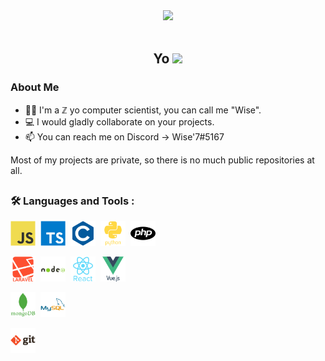<div id="header" align="center">
  <img src="https://media4.giphy.com/media/YRMb6dd7zprS00JdGZ/giphy.gif?cid=ecf05e47yzq9nzh8gb6lp6ut12n394gqldqc9kbb94med4m9&rid=giphy.gif&ct=s" width="200"/>
</div>

<div id="badges" align="center">
   <img src="https://komarev.com/ghpvc/?username=wisexld&style=flat-square&color=blue" alt=""/>
</div>

<h2 align="center">
  Yo
  <img src="https://media.giphy.com/media/hvRJCLFzcasrR4ia7z/giphy.gif" width="30px"/>
</h1>


### About Me

- :man_technologist: I'm a ℤ yo computer scientist, you can call me "Wise".
- :computer:  I would gladly collaborate on your projects.
- 📫 You can reach me on Discord -> Wise'7#5167

Most of my projects are private, so there is no much public repositories at all.

##

### 🛠️ Languages and Tools :

<div>
  <img src="https://github.com/devicons/devicon/blob/master/icons/javascript/javascript-original.svg" title="JavaScript" alt="JavaScript" width="40" height="40"/>&nbsp;
   <img src="https://github.com/devicons/devicon/blob/master/icons/typescript/typescript-plain.svg" title="Typescript" alt "Typescript" width="40" height = "40">&nbsp;
  <img src="https://github.com/devicons/devicon/blob/master/icons/c/c-plain.svg"  title="C" alt="C" width="40" height="40"/>&nbsp;
  <img src="https://github.com/devicons/devicon/blob/master/icons/python/python-plain-wordmark.svg"  title="Python" alt="Python" width="40" height="40"/>&nbsp;
  <img src="https://github.com/devicons/devicon/blob/master/icons/php/php-plain.svg"  title="PHP" alt="PHP" width="40" height="40"/>&nbsp;
  
  <img src="https://github.com/devicons/devicon/blob/master/icons/laravel/laravel-plain-wordmark.svg" title="Laravel" alt="Laravel" width="40" height="40"/>&nbsp;
  <img src="https://github.com/devicons/devicon/blob/master/icons/nodejs/nodejs-original-wordmark.svg" title="Node" alt="Node" width="40" height="40"/>&nbsp;
  <img src="https://github.com/devicons/devicon/blob/master/icons/react/react-original-wordmark.svg" title="React" alt="React" width="40" height="40"/>&nbsp;
  <img src="https://github.com/devicons/devicon/blob/master/icons/vuejs/vuejs-original-wordmark.svg" title="Vue" alt="Vue" width="40" height="40"/>&nbsp;
  
   <img src="https://github.com/devicons/devicon/blob/master/icons/mongodb/mongodb-plain-wordmark.svg" title="Mongo"  alt="Mongo" width="40" height="40"/>&nbsp;
  <img src="https://github.com/devicons/devicon/blob/master/icons/mysql/mysql-original-wordmark.svg" title="MySQL"  alt="MySQL" width="40" height="40"/>&nbsp;
  
  <img src="https://github.com/devicons/devicon/blob/master/icons/git/git-original-wordmark.svg" title="Git" alt="Git" width="40" height="40"/>
</div>

##
